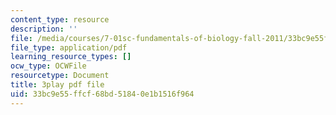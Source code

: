 ```yaml
---
content_type: resource
description: ''
file: /media/courses/7-01sc-fundamentals-of-biology-fall-2011/33bc9e55ffcf68bd51840e1b1516f964_SxaoWJ2gkzc.pdf
file_type: application/pdf
learning_resource_types: []
ocw_type: OCWFile
resourcetype: Document
title: 3play pdf file
uid: 33bc9e55-ffcf-68bd-5184-0e1b1516f964
---
```

